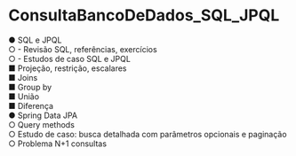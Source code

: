 # ConsultaBancoDeDados_SQL_JPQL

●	SQL e JPQL <BR>
○	- Revisão SQL, referências, exercícios <BR>
○	- Estudos de caso SQL e JPQL<BR>
■	     Projeção, restrição, escalares <BR>
■	      Joins<BR>
■	      Group by<BR>
■     	União<BR>
■	      Diferença<BR>
●	Spring Data JPA<BR>
○	Query methods<BR>
○	Estudo de caso: busca detalhada com parâmetros opcionais e paginação<BR>
○	Problema N+1 consultas<BR>
